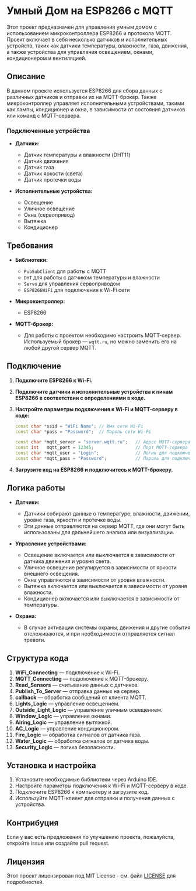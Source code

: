 # Умный Дом на ESP8266 с MQTT

Этот проект предназначен для управления умным домом с использованием микроконтроллера ESP8266 и протокола MQTT. Проект включает в себя несколько датчиков и исполнительных устройств, таких как датчики температуры, влажности, газа, движения, а также устройства для управления освещением, окнами, кондиционером и вентиляцией.

## Описание

В данном проекте используется ESP8266 для сбора данных с различных датчиков и отправки их на MQTT-брокер. Также микроконтроллер управляет исполнительными устройствами, такими как лампы, кондиционер и окна, в зависимости от состояния датчиков или команд с MQTT-сервера.

### Подключенные устройства

- **Датчики:**
  - Датчик температуры и влажности (DHT11)
  - Датчик движения
  - Датчик газа
  - Датчик яркости (света)
  - Датчик протечки воды

- **Исполнительные устройства:**
  - Освещение
  - Уличное освещение
  - Окна (сервопривод)
  - Вытяжка
  - Кондиционер

## Требования

- **Библиотеки:**
  - `PubSubClient` для работы с MQTT
  - `DHT` для работы с датчиком температуры и влажности
  - `Servo` для управления сервоприводом
  - `ESP8266WiFi` для подключения к Wi-Fi сети

- **Микроконтроллер:**
  - ESP8266

- **MQTT-брокер:**
  - Для работы с проектом необходимо настроить MQTT-сервер. Используемый брокер — `wqtt.ru`, но можно заменить его на любой другой сервер MQTT.

## Подключение

1. **Подключите ESP8266 к Wi-Fi.**
2. **Подключите датчики и исполнительные устройства к пинам ESP8266 в соответствии с определениями в коде.**
3. **Настройте параметры подключения к Wi-Fi и MQTT-серверу в коде:**
    ```cpp
    const char *ssid = "WiFi Name"; // Имя сети Wi-Fi
    const char *pass = "Password";  // Пароль сети Wi-Fi

    const char *mqtt_server = "server.wqtt.ru";   // Адрес MQTT-сервера
    const int   mqtt_port = 12345;                // Порт MQTT-сервера
    const char *mqtt_user = "Login";              // Логин для подключения
    const char *mqtt_pass = "Password";           // Пароль для подключения
    ```

4. **Загрузите код на ESP8266 и подключитесь к MQTT-брокеру.**

## Логика работы

- **Датчики:**
  - Датчики собирают данные о температуре, влажности, движении, уровне газа, яркости и протечке воды.
  - Эти данные отправляются на сервер MQTT, где они могут быть использованы для дальнейшего анализа или визуализации.

- **Управление устройствами:**
  - Освещение включается или выключается в зависимости от датчика движения и уровня света.
  - Уличное освещение регулируется в зависимости от яркости внешнего освещения.
  - Окна управляются в зависимости от уровня влажности.
  - Вытяжка включается или выключается в зависимости от уровня влажности.
  - Кондиционер включается или выключается в зависимости от температуры.

- **Охрана:**
  - В случае активации системы охраны, движения и другие события отслеживаются, и при необходимости отправляется сигнал тревоги.

## Структура кода

1. **WiFi_Connecting** — подключение к Wi-Fi.
2. **MQTT_Connecting** — подключение к MQTT-брокеру.
3. **Read_Sensors** — считывание данных с датчиков.
4. **Publish_To_Server** — отправка данных на сервер.
5. **callback** — обработка сообщений от клиента MQTT.
6. **Lights_Logic** — управление освещением.
7. **Outside_Light_Logic** — управление уличным освещением.
8. **Window_Logic** — управление окнами.
9. **Airing_Logic** — управление вытяжкой.
10. **AC_Logic** — управление кондиционером.
11. **Fire_Logic** — обработка сигналов от датчика газа.
12. **Water_Logic** — обработка сигналов от датчика воды.
13. **Security_Logic** — логика безопасности.

## Установка и настройка

1. Установите необходимые библиотеки через Arduino IDE.
2. Настройте параметры подключения к Wi-Fi и MQTT-серверу в коде.
3. Подключите ESP8266 к компьютеру и загрузите код.
4. Используйте MQTT-клиент для отправки и получения данных с устройства.

## Контрибуция

Если у вас есть предложения по улучшению проекта, пожалуйста, откройте issue или создайте pull request.

## Лицензия

Этот проект лицензирован под MIT License - см. файл [LICENSE](LICENSE) для подробностей.

